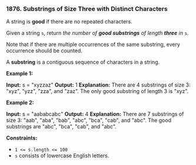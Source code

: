 ### 1876\. Substrings of Size Three with Distinct Characters

A string is **good** if there are no repeated characters.

Given a string `s`​​​​​, return _the number of **good substrings** of length **three** in_ `s`​​​​​​.

Note that if there are multiple occurrences of the same substring, every occurrence should be counted.

A **substring** is a contiguous sequence of characters in a string.

**Example 1:**

**Input:** s = "xyzzaz"
**Output:** 1
**Explanation:** There are 4 substrings of size 3: "xyz", "yzz", "zza", and "zaz". 
The only good substring of length 3 is "xyz".

**Example 2:**

**Input:** s = "aababcabc"
**Output:** 4
**Explanation:** There are 7 substrings of size 3: "aab", "aba", "bab", "abc", "bca", "cab", and "abc".
The good substrings are "abc", "bca", "cab", and "abc".

**Constraints:**

*   `1 <= s.length <= 100`
*   `s`​​​​​​ consists of lowercase English letters.
